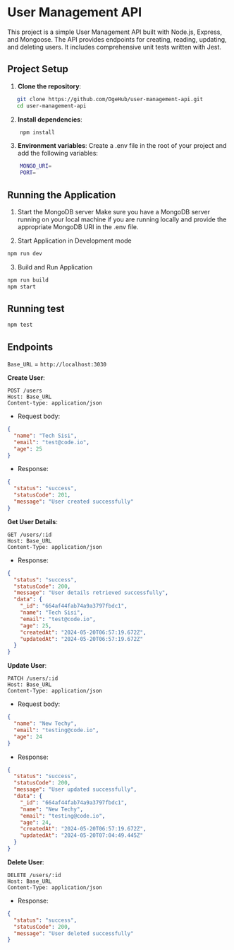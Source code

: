 # User Management API

This project is a simple User Management API built with Node.js, Express, and Mongoose. The API provides endpoints for creating, reading, updating, and deleting users. It includes comprehensive unit tests written with Jest.

## Project Setup

1. **Clone the repository**:

```sh
   git clone https://github.com/OgeHub/user-management-api.git
   cd user-management-api
```

2. **Install dependencies**:

```sh
    npm install
```

3. **Environment variables**:
   Create a .env file in the root of your project and add the following variables:

```sh
    MONGO_URI=
    PORT=
```

## Running the Application

1. Start the MongoDB server
   Make sure you have a MongoDB server running on your local machine if you are running locally and provide the appropriate MongoDB URI in the .env file.

2. Start Application in Development mode

```sh
npm run dev
```

3. Build and Run Application

```sh
npm run build
npm start
```

## Running test

```sh
npm test
```

## Endpoints

`Base_URL` = `http://localhost:3030`

**Create User**:

```http
POST /users
Host: Base_URL
Content-type: application/json
```

- Request body:

```json
{
  "name": "Tech Sisi",
  "email": "test@code.io",
  "age": 25
}
```

- Response:

```json
{
  "status": "success",
  "statusCode": 201,
  "message": "User created successfully"
}
```

**Get User Details**:

```http
GET /users/:id
Host: Base_URL
Content-Type: application/json
```

- Response:

```json
{
  "status": "success",
  "statusCode": 200,
  "message": "User details retrieved successfully",
  "data": {
    "_id": "664af44fab74a9a3797fbdc1",
    "name": "Tech Sisi",
    "email": "test@code.io",
    "age": 25,
    "createdAt": "2024-05-20T06:57:19.672Z",
    "updatedAt": "2024-05-20T06:57:19.672Z"
  }
}
```

**Update User**:

```http
PATCH /users/:id
Host: Base_URL
Content-Type: application/json
```

- Request body:

```json
{
  "name": "New Techy",
  "email": "testing@code.io",
  "age": 24
}
```

- Response:

```json
{
  "status": "success",
  "statusCode": 200,
  "message": "User updated successfully",
  "data": {
    "_id": "664af44fab74a9a3797fbdc1",
    "name": "New Techy",
    "email": "testing@code.io",
    "age": 24,
    "createdAt": "2024-05-20T06:57:19.672Z",
    "updatedAt": "2024-05-20T07:04:49.445Z"
  }
}
```

**Delete User**:

```http
DELETE /users/:id
Host: Base_URL
Content-Type: application/json
```

- Response:

```json
{
  "status": "success",
  "statusCode": 200,
  "message": "User deleted successfully"
}
```
